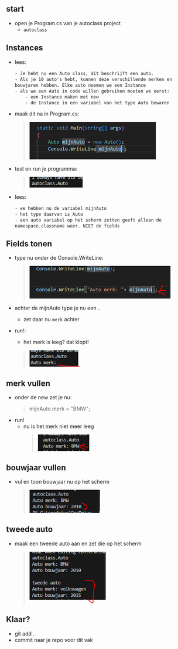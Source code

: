 ## start 


- open je Program.cs van je autoclass project
    - `autoclass`

## Instances

- lees:
    ```
    - Je hebt nu een Auto class, dit beschrijft een auto. 
    - Als je 10 auto's hebt, kunnen deze verschillende merken en bouwjaren hebben. Elke auto noemen we een Instance
    - als we een Auto in code willen gebruiken moeten we eerst:
        - een Instance maken met new
        - de Instance in een variabel van het type Auto bewaren
    ```

- maak dit na in Program.cs:
    >![](img/newauto.PNG)

- test en run je programma:
    >![](img/consoleauto.PNG)
- lees:
    ```
    - we hebben nu de variabel mijnAuto
    - het type daarvan is Auto
    - een auto variabel op het scherm zetten geeft alleen de namespace.classname weer. NIET de fields
    ```


## Fields tonen

- type nu onder de Console.WriteLine:
    >![](img/fieldconsole.PNG)
- achter de mijnAuto type je nu een `.`
    - zet daar nu `merk` achter

- run!:
    - het merk is leeg? dat klopt!
    >![](img/leeg.PNG)

## merk vullen

- onder de new zet je nu:
    > mijnAuto.merk = "BMW";
- run!
    - nu is het merk niet meer leeg
        >![](img/bmw.PNG)

## bouwjaar vullen

- vul en toon bouwjaar nu op het scherm
    >![](img/jaar.PNG)

## tweede auto

- maak een tweede auto aan en zet  die op het scherm
    >![](img/autotwee.PNG)


## Klaar?

- git add .
- commit naar je repo voor dit vak
